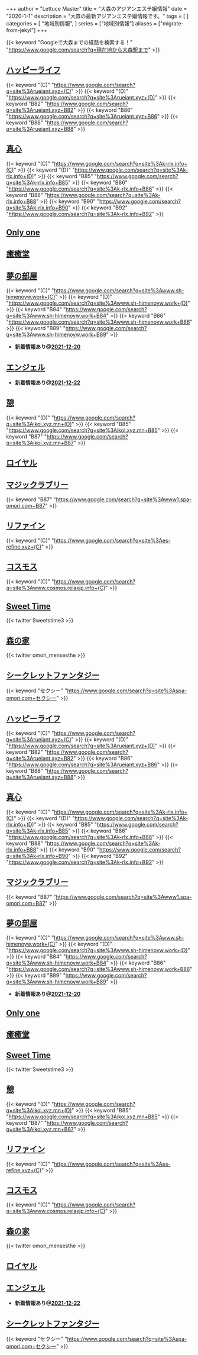 +++
author = "Lettuce Master"
title = "大森のアジアンエステ嬢情報"
date = "2020-1-1"
description = "大森の最新アジアンエステ嬢情報です。"
tags = [
]
categories = [
    "地域別情報",
]
series = ["地域別情報"]
aliases = ["migrate-from-jekyl"]
+++

{{< keyword "Googleで大森までの経路を検索する！" "https://www.google.com/search?q=現在地から大森駅まで" >}}

## [ハッピーライフ](http://rueiant.xyz/)
{{< keyword "(C)" "https://www.google.com/search?q=site%3Arueiant.xyz+(C)" >}} {{< keyword "(D)" "https://www.google.com/search?q=site%3Arueiant.xyz+(D)" >}} {{< keyword "B82" "https://www.google.com/search?q=site%3Arueiant.xyz+B82" >}} {{< keyword "B86" "https://www.google.com/search?q=site%3Arueiant.xyz+B86" >}} {{< keyword "B88" "https://www.google.com/search?q=site%3Arueiant.xyz+B88" >}} 

## [真心](http://k-rlx.info/)
{{< keyword "(C)" "https://www.google.com/search?q=site%3Ak-rlx.info+(C)" >}} {{< keyword "(D)" "https://www.google.com/search?q=site%3Ak-rlx.info+(D)" >}} {{< keyword "B85" "https://www.google.com/search?q=site%3Ak-rlx.info+B85" >}} {{< keyword "B86" "https://www.google.com/search?q=site%3Ak-rlx.info+B86" >}} {{< keyword "B88" "https://www.google.com/search?q=site%3Ak-rlx.info+B88" >}} {{< keyword "B90" "https://www.google.com/search?q=site%3Ak-rlx.info+B90" >}} {{< keyword "B92" "https://www.google.com/search?q=site%3Ak-rlx.info+B92" >}} 

## [Only one](http://on.mznab.com/)


## [癒癒堂](http://yuyudou.com/)


## [夢の部屋](http://www.sh-himenoyw.work/)
{{< keyword "(C)" "https://www.google.com/search?q=site%3Awww.sh-himenoyw.work+(C)" >}} {{< keyword "(D)" "https://www.google.com/search?q=site%3Awww.sh-himenoyw.work+(D)" >}} {{< keyword "B84" "https://www.google.com/search?q=site%3Awww.sh-himenoyw.work+B84" >}} {{< keyword "B86" "https://www.google.com/search?q=site%3Awww.sh-himenoyw.work+B86" >}} {{< keyword "B89" "https://www.google.com/search?q=site%3Awww.sh-himenoyw.work+B89" >}} 

- **新着情報あり@[2021-12-20](/post/2021-12-20)**
## [エンジェル](http://angel777.esjp.xyz/)


- **新着情報あり@[2021-12-22](/post/2021-12-22)**
## [憩](http://ikoi.xyz.mn/)
{{< keyword "(D)" "https://www.google.com/search?q=site%3Aikoi.xyz.mn+(D)" >}} {{< keyword "B85" "https://www.google.com/search?q=site%3Aikoi.xyz.mn+B85" >}} {{< keyword "B87" "https://www.google.com/search?q=site%3Aikoi.xyz.mn+B87" >}} 

## [ロイヤル](http://es-kosumosu.com/)


## [マジックラブリー](http://www1.spa-omori.com/)
{{< keyword "B87" "https://www.google.com/search?q=site%3Awww1.spa-omori.com+B87" >}} 

## [リファイン](http://es-refine.xyz/)
{{< keyword "(C)" "https://www.google.com/search?q=site%3Aes-refine.xyz+(C)" >}} 

## [コスモス](http://www.cosmos.relaxjp.info/)
{{< keyword "(C)" "https://www.google.com/search?q=site%3Awww.cosmos.relaxjp.info+(C)" >}} 

## [Sweet Time](http://heal-msg.com/)


{{< twitter Sweetstime3 >}}



## [森の家](https://omori-mensesthe.com/)


{{< twitter omori_mensesthe >}}



## [シークレットファンタジー](http://spa-omori.com/)
{{< keyword "セクシー" "https://www.google.com/search?q=site%3Aspa-omori.com+セクシー" >}} 

## [ハッピーライフ](http://rueiant.xyz/)
{{< keyword "(C)" "https://www.google.com/search?q=site%3Arueiant.xyz+(C)" >}} {{< keyword "(D)" "https://www.google.com/search?q=site%3Arueiant.xyz+(D)" >}} {{< keyword "B82" "https://www.google.com/search?q=site%3Arueiant.xyz+B82" >}} {{< keyword "B86" "https://www.google.com/search?q=site%3Arueiant.xyz+B86" >}} {{< keyword "B88" "https://www.google.com/search?q=site%3Arueiant.xyz+B88" >}} 

## [真心](http://k-rlx.info/)
{{< keyword "(C)" "https://www.google.com/search?q=site%3Ak-rlx.info+(C)" >}} {{< keyword "(D)" "https://www.google.com/search?q=site%3Ak-rlx.info+(D)" >}} {{< keyword "B85" "https://www.google.com/search?q=site%3Ak-rlx.info+B85" >}} {{< keyword "B86" "https://www.google.com/search?q=site%3Ak-rlx.info+B86" >}} {{< keyword "B88" "https://www.google.com/search?q=site%3Ak-rlx.info+B88" >}} {{< keyword "B90" "https://www.google.com/search?q=site%3Ak-rlx.info+B90" >}} {{< keyword "B92" "https://www.google.com/search?q=site%3Ak-rlx.info+B92" >}} 

## [マジックラブリー](http://www1.spa-omori.com/)
{{< keyword "B87" "https://www.google.com/search?q=site%3Awww1.spa-omori.com+B87" >}} 

## [夢の部屋](http://www.sh-himenoyw.work/)
{{< keyword "(C)" "https://www.google.com/search?q=site%3Awww.sh-himenoyw.work+(C)" >}} {{< keyword "(D)" "https://www.google.com/search?q=site%3Awww.sh-himenoyw.work+(D)" >}} {{< keyword "B84" "https://www.google.com/search?q=site%3Awww.sh-himenoyw.work+B84" >}} {{< keyword "B86" "https://www.google.com/search?q=site%3Awww.sh-himenoyw.work+B86" >}} {{< keyword "B89" "https://www.google.com/search?q=site%3Awww.sh-himenoyw.work+B89" >}} 

- **新着情報あり@[2021-12-20](/post/2021-12-20)**
## [Only one](http://on.mznab.com/)


## [癒癒堂](http://yuyudou.com/)


## [Sweet Time](http://heal-msg.com/)


{{< twitter Sweetstime3 >}}



## [憩](http://ikoi.xyz.mn/)
{{< keyword "(D)" "https://www.google.com/search?q=site%3Aikoi.xyz.mn+(D)" >}} {{< keyword "B85" "https://www.google.com/search?q=site%3Aikoi.xyz.mn+B85" >}} {{< keyword "B87" "https://www.google.com/search?q=site%3Aikoi.xyz.mn+B87" >}} 

## [リファイン](http://es-refine.xyz/)
{{< keyword "(C)" "https://www.google.com/search?q=site%3Aes-refine.xyz+(C)" >}} 

## [コスモス](http://www.cosmos.relaxjp.info/)
{{< keyword "(C)" "https://www.google.com/search?q=site%3Awww.cosmos.relaxjp.info+(C)" >}} 

## [森の家](https://omori-mensesthe.com/)


{{< twitter omori_mensesthe >}}



## [ロイヤル](http://es-kosumosu.com/)


## [エンジェル](http://angel777.esjp.xyz/)


- **新着情報あり@[2021-12-22](/post/2021-12-22)**
## [シークレットファンタジー](http://spa-omori.com/)
{{< keyword "セクシー" "https://www.google.com/search?q=site%3Aspa-omori.com+セクシー" >}} 

